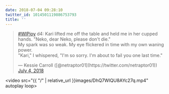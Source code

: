 ```yaml
---
date: 2018-07-04 09:28:10
twitter_id: 1014501119886753793
title: ''
---
```


<blockquote class="twitter-tweet"><p lang="en" dir="ltr"><a href="https://twitter.com/hashtag/WIPjoy?src=hash&amp;ref_src=twsrc%5Etfw">#WIPjoy</a> d4: Kari lifted me off the table and held me in her cupped hands. &quot;Neko, dear Neko, please don&#39;t die.&quot;<br>My spark was so weak. My eye flickered in time with my own waning power. <br>&quot;Kari,&quot; I whispered, &quot;I&#39;m so sorry. I&#39;m about to fail you one last time.&quot;</p>&mdash; Kessie Carroll ([@netraptor01](https://twitter.com/netraptor01)) <a href="https://twitter.com/netraptor01/status/1014499465292537856?ref_src=twsrc%5Etfw">July 4, 2018</a></blockquote>
<script async src="https://platform.twitter.com/widgets.js" charset="utf-8"></script>



<video src="{{ "/" | relative_url  }}images/DhQ7WlQU8AYc27q.mp4" autoplay loop></video>
